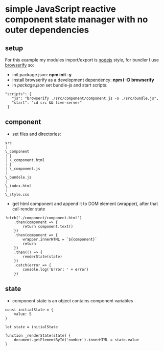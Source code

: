 # simple JavaScript reactive component state manager with no outer dependencies

## **setup**

For this example my modules import/export is [nodejs](https://nodejs.org/) style, for bundler I use [browserify](http://browserify.org/) so:
- init package.json: **npm init -y** 
- install browserify as a development dependency: 
 **npm i -D browserify**
 - in *package.json* set bundle-js and start scripts:

 ```
 "scripts": {
    "js": "browserify ./src/component/component.js -o ./src/bundle.js",
    "start": "cd src && live-server"
  }
 ```
 
## **component**
 - set files and directories:

```
src
|
\_component
| |
| \_component.html
| |
| \_component.js
|
\_bundele.js
|
\_index.html
|
\_style.css
```

- get html component and append it to DOM element (wrapper), after that call render state

```
fetch('./component/component.html')
    .then(component => {
        return component.text()
    })
    .then(component => {
        wrapper.innerHTML = `${component}`
        return
    })
    .then(() => {
        renderState(state)
    })
    .catch(error => {
        console.log('Error: ' + error)
    })
```

## state

- component state is an object contains component variables
```
const initialState = {
    value: 5
}

let state = initialState
```

```
function _renderState(state) {
    document.getElementById('number').innerHTML = state.value
}
```
